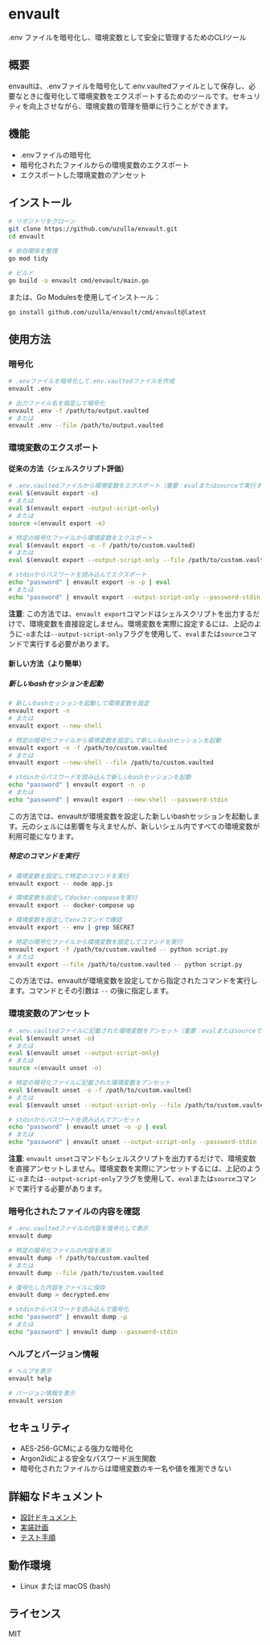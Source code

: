 # envault

.env ファイルを暗号化し、環境変数として安全に管理するためのCLIツール

## 概要

envaultは、.envファイルを暗号化して.env.vaultedファイルとして保存し、必要なときに復号化して環境変数をエクスポートするためのツールです。セキュリティを向上させながら、環境変数の管理を簡単に行うことができます。

## 機能

- .envファイルの暗号化
- 暗号化されたファイルからの環境変数のエクスポート
- エクスポートした環境変数のアンセット

## インストール

```bash
# リポジトリをクローン
git clone https://github.com/uzulla/envault.git
cd envault

# 依存関係を整理
go mod tidy

# ビルド
go build -o envault cmd/envault/main.go
```

または、Go Modulesを使用してインストール：

```bash
go install github.com/uzulla/envault/cmd/envault@latest
```

## 使用方法

### 暗号化

```bash
# .envファイルを暗号化して.env.vaultedファイルを作成
envault .env

# 出力ファイル名を指定して暗号化
envault .env -f /path/to/output.vaulted
# または
envault .env --file /path/to/output.vaulted
```

### 環境変数のエクスポート

#### 従来の方法（シェルスクリプト評価）

```bash
# .env.vaultedファイルから環境変数をエクスポート（重要：evalまたはsourceで実行する必要があります）
eval $(envault export -o)
# または
eval $(envault export -output-script-only)
# または
source <(envault export -o)

# 特定の暗号化ファイルから環境変数をエクスポート
eval $(envault export -o -f /path/to/custom.vaulted)
# または
eval $(envault export --output-script-only --file /path/to/custom.vaulted)

# stdinからパスワードを読み込んでエクスポート
echo "password" | envault export -o -p | eval
# または
echo "password" | envault export --output-script-only --password-stdin | eval
```

**注意**: この方法では、`envault export`コマンドはシェルスクリプトを出力するだけで、環境変数を直接設定しません。環境変数を実際に設定するには、上記のように`-o`または`--output-script-only`フラグを使用して、`eval`または`source`コマンドで実行する必要があります。

#### 新しい方法（より簡単）

##### 新しいbashセッションを起動

```bash
# 新しいbashセッションを起動して環境変数を設定
envault export -n
# または
envault export --new-shell

# 特定の暗号化ファイルから環境変数を設定して新しいbashセッションを起動
envault export -n -f /path/to/custom.vaulted
# または
envault export --new-shell --file /path/to/custom.vaulted

# stdinからパスワードを読み込んで新しいbashセッションを起動
echo "password" | envault export -n -p
# または
echo "password" | envault export --new-shell --password-stdin
```

この方法では、envaultが環境変数を設定した新しいbashセッションを起動します。元のシェルには影響を与えませんが、新しいシェル内ですべての環境変数が利用可能になります。

##### 特定のコマンドを実行

```bash
# 環境変数を設定して特定のコマンドを実行
envault export -- node app.js

# 環境変数を設定してdocker-composeを実行
envault export -- docker-compose up

# 環境変数を設定してenvコマンドで確認
envault export -- env | grep SECRET

# 特定の暗号化ファイルから環境変数を設定してコマンドを実行
envault export -f /path/to/custom.vaulted -- python script.py
# または
envault export --file /path/to/custom.vaulted -- python script.py
```

この方法では、envaultが環境変数を設定してから指定されたコマンドを実行します。コマンドとその引数は `--` の後に指定します。

### 環境変数のアンセット

```bash
# .env.vaultedファイルに記載された環境変数をアンセット（重要：evalまたはsourceで実行する必要があります）
eval $(envault unset -o)
# または
eval $(envault unset --output-script-only)
# または
source <(envault unset -o)

# 特定の暗号化ファイルに記載された環境変数をアンセット
eval $(envault unset -o -f /path/to/custom.vaulted)
# または
eval $(envault unset --output-script-only --file /path/to/custom.vaulted)

# stdinからパスワードを読み込んでアンセット
echo "password" | envault unset -o -p | eval
# または
echo "password" | envault unset --output-script-only --password-stdin | eval
```

**注意**: `envault unset`コマンドもシェルスクリプトを出力するだけで、環境変数を直接アンセットしません。環境変数を実際にアンセットするには、上記のように`-o`または`--output-script-only`フラグを使用して、`eval`または`source`コマンドで実行する必要があります。

### 暗号化されたファイルの内容を確認

```bash
# .env.vaultedファイルの内容を復号化して表示
envault dump

# 特定の暗号化ファイルの内容を表示
envault dump -f /path/to/custom.vaulted
# または
envault dump --file /path/to/custom.vaulted

# 復号化した内容をファイルに保存
envault dump > decrypted.env

# stdinからパスワードを読み込んで復号化
echo "password" | envault dump -p
# または
echo "password" | envault dump --password-stdin
```

### ヘルプとバージョン情報

```bash
# ヘルプを表示
envault help

# バージョン情報を表示
envault version
```

## セキュリティ

- AES-256-GCMによる強力な暗号化
- Argon2idによる安全なパスワード派生関数
- 暗号化されたファイルからは環境変数のキー名や値を推測できない

## 詳細なドキュメント

- [設計ドキュメント](./Docs/design.md)
- [実装計画](./Docs/implementation_plan.md)
- [テスト手順](./QA/README.md)

## 動作環境

- Linux または macOS (bash)

## ライセンス

MIT
